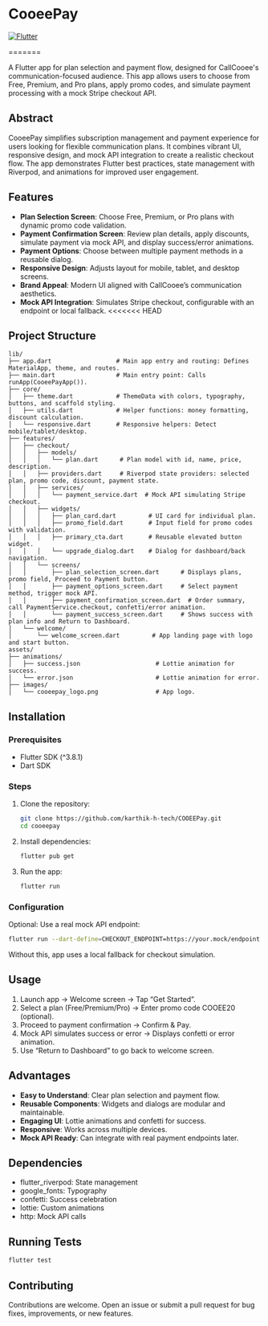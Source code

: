 # CooeePay

[![Flutter](https://img.shields.io/badge/Flutter-3.8.1+-blue.svg)](https://flutter.dev/)

=======

A Flutter app for plan selection and payment flow, designed for CallCooee's communication-focused audience. This app allows users to choose from Free, Premium, and Pro plans, apply promo codes, and simulate payment processing with a mock Stripe checkout API.

## Abstract

CooeePay simplifies subscription management and payment experience for users looking for flexible communication plans. It combines vibrant UI, responsive design, and mock API integration to create a realistic checkout flow. The app demonstrates Flutter best practices, state management with Riverpod, and animations for improved user engagement.

## Features

- **Plan Selection Screen**: Choose Free, Premium, or Pro plans with dynamic promo code validation.
- **Payment Confirmation Screen**: Review plan details, apply discounts, simulate payment via mock API, and display success/error animations.
- **Payment Options**: Choose between multiple payment methods in a reusable dialog.
- **Responsive Design**: Adjusts layout for mobile, tablet, and desktop screens.
- **Brand Appeal**: Modern UI aligned with CallCooee’s communication aesthetics.
- **Mock API Integration**: Simulates Stripe checkout, configurable with an endpoint or local fallback.
<<<<<<< HEAD

## Project Structure

```text
lib/
├── app.dart                  # Main app entry and routing: Defines MaterialApp, theme, and routes.
├── main.dart                 # Main entry point: Calls runApp(CooeePayApp()).
├── core/
│   ├── theme.dart            # ThemeData with colors, typography, buttons, and scaffold styling.
│   ├── utils.dart            # Helper functions: money formatting, discount calculation.
│   └── responsive.dart       # Responsive helpers: Detect mobile/tablet/desktop.
├── features/
│   ├── checkout/
│   │   ├── models/
│   │   │   └── plan.dart      # Plan model with id, name, price, description.
│   │   ├── providers.dart     # Riverpod state providers: selected plan, promo code, discount, payment state.
│   │   ├── services/
│   │   │   └── payment_service.dart  # Mock API simulating Stripe checkout.
│   │   ├── widgets/
│   │   │   ├── plan_card.dart         # UI card for individual plan.
│   │   │   ├── promo_field.dart       # Input field for promo codes with validation.
│   │   │   ├── primary_cta.dart       # Reusable elevated button widget.
│   │   │   └── upgrade_dialog.dart    # Dialog for dashboard/back navigation.
│   │   └── screens/
│   │       ├── plan_selection_screen.dart      # Displays plans, promo field, Proceed to Payment button.
│   │       ├── payment_options_screen.dart     # Select payment method, trigger mock API.
│   │       ├── payment_confirmation_screen.dart  # Order summary, call PaymentService.checkout, confetti/error animation.
│   │       └── payment_success_screen.dart     # Shows success with plan info and Return to Dashboard.
│   └── welcome/
│       └── welcome_screen.dart         # App landing page with logo and start button.
assets/
├── animations/
│   ├── success.json                     # Lottie animation for success.
│   └── error.json                       # Lottie animation for error.
├── images/
│   └── cooeepay_logo.png                # App logo.
```

## Installation

### Prerequisites
- Flutter SDK (^3.8.1)
- Dart SDK

### Steps
1. Clone the repository:
   ```bash
   git clone https://github.com/karthik-h-tech/COOEEPay.git
   cd cooeepay
   ```
2. Install dependencies:
   ```bash
   flutter pub get
   ```
3. Run the app:
   ```bash
   flutter run
   ```

### Configuration
Optional: Use a real mock API endpoint:
```bash
flutter run --dart-define=CHECKOUT_ENDPOINT=https://your.mock/endpoint
```
Without this, app uses a local fallback for checkout simulation.

## Usage

1. Launch app → Welcome screen → Tap “Get Started”.
2. Select a plan (Free/Premium/Pro) → Enter promo code COOEE20 (optional).
3. Proceed to payment confirmation → Confirm & Pay.
4. Mock API simulates success or error → Displays confetti or error animation.
5. Use “Return to Dashboard” to go back to welcome screen.

## Advantages

- **Easy to Understand**: Clear plan selection and payment flow.
- **Reusable Components**: Widgets and dialogs are modular and maintainable.
- **Engaging UI**: Lottie animations and confetti for success.
- **Responsive**: Works across multiple devices.
- **Mock API Ready**: Can integrate with real payment endpoints later.

## Dependencies

- flutter_riverpod: State management
- google_fonts: Typography
- confetti: Success celebration
- lottie: Custom animations
- http: Mock API calls

## Running Tests

```bash
flutter test
```

## Contributing

Contributions are welcome. Open an issue or submit a pull request for bug fixes, improvements, or new features.


